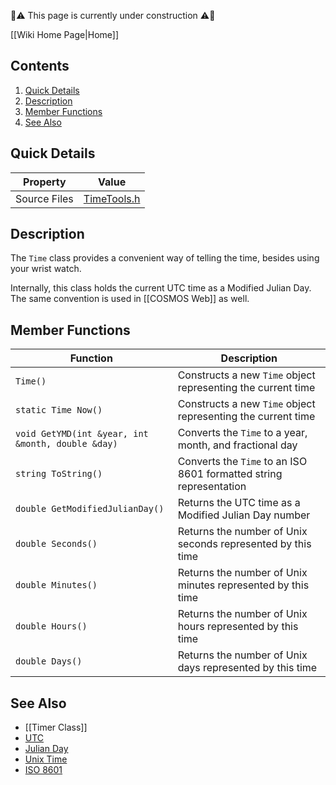 🚧⚠️ This page is currently under construction ⚠️🚧

[[Wiki Home Page|Home]]

## Contents
1. [Quick Details](#quick_details)
2. [Description](#description)
3. [Member Functions](#member_functions)
4. [See Also](#see_also)

## Quick Details <a name="quick_details"></a>
|   Property   |      Value     |
| ------------ | -------------- |
| Source Files  | [TimeTools.h](https://github.com/mtmk-ee/artemis-cubesat-kit/blob/master/BeagleBone/include/utility/TimeTools.h) |

## Description <a name="description"></a>
The `Time` class provides a convenient way of telling the time, besides using your wrist watch.

Internally, this class holds the current UTC time as a Modified Julian Day. The same convention is used in [[COSMOS Web]] as well. 

## Member Functions <a name="member_functions"></a>

| Function | Description |
| -------- | ----------- |
| `Time()`   | Constructs a new `Time` object representing the current time |
| `static Time Now()` | Constructs a new `Time` object representing the current time |
| `void GetYMD(int &year, int &month, double &day)` | Converts the `Time` to a year, month, and fractional day |
| `string ToString()` | Converts the `Time` to an ISO 8601 formatted string representation |
| `double GetModifiedJulianDay()` | Returns the UTC time as a Modified Julian Day number |
| `double Seconds()` | Returns the number of Unix seconds represented by this time |
| `double Minutes()` | Returns the number of Unix minutes represented by this time |
| `double Hours()` | Returns the number of Unix hours represented by this time |
| `double Days()` | Returns the number of Unix days represented by this time |

## See Also <a name="see_also"></a>
* [[Timer Class]]
* [UTC](https://en.wikipedia.org/wiki/Coordinated_Universal_Time)
* [Julian Day](https://en.wikipedia.org/wiki/Julian_day)
* [Unix Time](https://en.wikipedia.org/wiki/Unix_time)
* [ISO 8601](https://en.wikipedia.org/wiki/ISO_8601)

